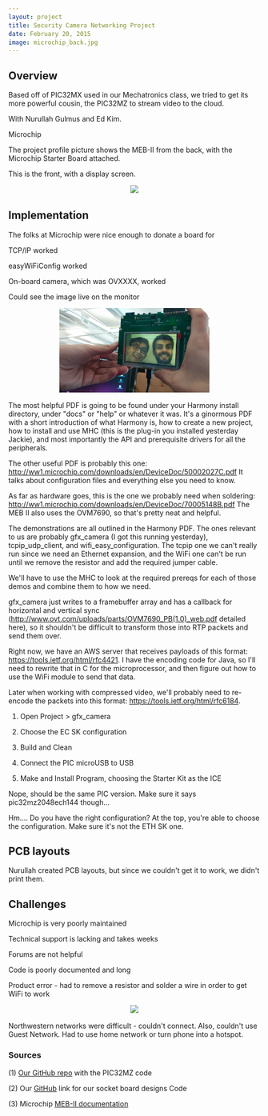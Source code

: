 ```yaml
---
layout: project
title: Security Camera Networking Project
date: February 20, 2015
image: microchip_back.jpg
---
```


## Overview
Based off of PIC32MX used in our Mechatronics class, we tried to get its more powerful cousin, the PIC32MZ to stream video to the cloud.

With Nurullah Gulmus and Ed Kim.

Microchip 

The project profile picture shows the MEB-II from the back, with the Microchip Starter Board attached.

This is the front, with a display screen.

<center><img src="http://i.imgur.com/rWGBN0E.jpg" width="400"></center>

## Implementation

The folks at Microchip were nice enough to donate a board for 

TCP/IP worked

easyWiFiConfig worked

On-board camera, which was OVXXXX, worked

Could see the image live on the monitor

<center><img src="https://raw.githubusercontent.com/robotjackie/portfolio/gh-pages/public/images/meb_selfie.jpg" width="300"></center>

The most helpful PDF is going to be found under your Harmony install directory, under "docs" or "help" or whatever it was. It's a ginormous PDF with a short introduction of what Harmony is, how to create a new project, how to install and use MHC (this is the plug-in you installed yesterday Jackie), and most importantly the API and prerequisite drivers for all the peripherals.

The other useful PDF is probably this one: http://ww1.microchip.com/downloads/en/DeviceDoc/50002027C.pdf It talks about configuration files and everything else you need to know.

As far as hardware goes, this is the one we probably need when soldering: http://ww1.microchip.com/downloads/en/DeviceDoc/70005148B.pdf The MEB II also uses the OVM7690, so that's pretty neat and helpful.

The demonstrations are all outlined in the Harmony PDF. The ones relevant to us are probably gfx_camera (I got this running yesterday), tcpip_udp_client, and wifi_easy_configuration. The tcpip one we can't really run since we need an Ethernet expansion, and the WiFi one can't be run until we remove the resistor and add the required jumper cable.

We'll have to use the MHC to look at the required prereqs for each of those demos and combine them to how we need. 

gfx_camera just writes to a framebuffer array and has a callback for horizontal and vertical sync (http://www.ovt.com/uploads/parts/OVM7690_PB(1.0)_web.pdf detailed here), so it shouldn't be difficult to transform those into RTP packets and send them over. 

Right now, we have an AWS server that receives payloads of this format: https://tools.ietf.org/html/rfc4421. I have the encoding code for Java, so I'll need to rewrite that in C for the microprocessor, and then figure out how to use the WiFi module to send that data. 

Later when working with compressed video, we'll probably need to re-encode the packets into this format: https://tools.ietf.org/html/rfc6184.

1) Open Project > gfx_camera 

2) Choose the EC SK configuration 

3) Build and Clean 

4) Connect the PIC microUSB to USB 

5) Make and Install Program, choosing the Starter Kit as the ICE

Nope, should be the same PIC version. Make sure it says pic32mz2048ech144 though...

Hm.... Do you have the right configuration? At the top, you're able to choose the configuration. Make sure it's not the ETH SK one.

## PCB layouts

Nurullah created PCB layouts, but since we couldn't get it to work, we didn't print them.

## Challenges

Microchip is very poorly maintained

Technical support is lacking and takes weeks

Forums are not helpful

Code is poorly documented and long

Product error - had to remove a resistor and solder a wire in order to get WiFi to work

<center><img src="http://i.imgur.com/sXaJaMT.jpg" width="400"></center>

Northwestern networks were difficult - couldn't connect. Also, couldn't use Guest Network. Had to use home network or turn phone into a hotspot.

### Sources
(1) [Our GitHub repo](https://github.com/robotjackie/PIC32_FIRMWARE/tree/master/jackie/firmware) with the PIC32MZ code

(2) Our [GitHub](https://github.com/robotjackie/PIC32_FIRMWARE/tree/master/Nurullah's%20Socket%20Board%20Designs) link for our socket board designs
Code

(3) Microchip [MEB-II documentation](http://www.microchip.com/DevelopmentTools/ProductDetails.aspx?PartNO=dm320005-2&utm_source=&utm_medium=MicroSolutions&utm_term=&utm_content=DevTools&utm_campaign=Multimedia+Expansion+Board+II)
